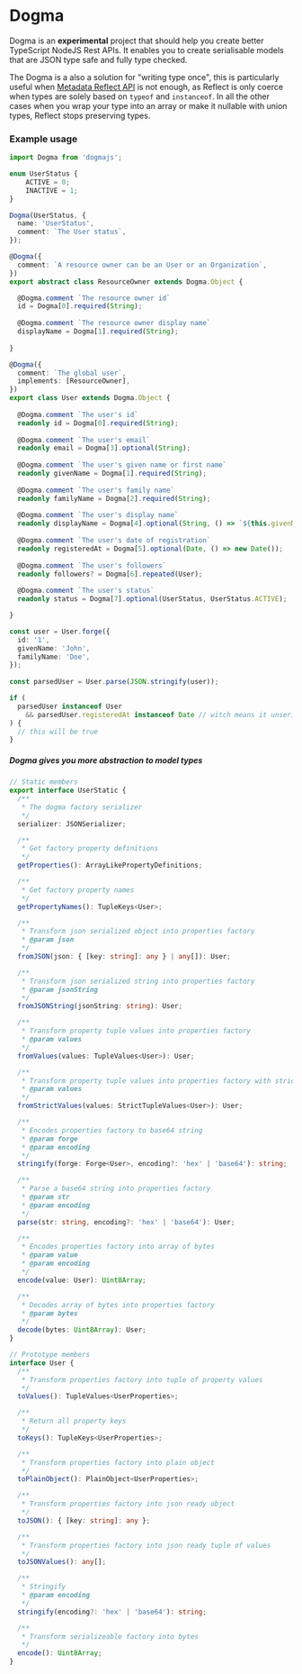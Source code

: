 # Dogma  
  
Dogma is an **experimental** project that should help you create better
TypeScript NodeJS Rest APIs. It enables you to create serialisable models that are JSON type
safe and fully type checked.

The Dogma is a also a solution for "writing type once", this is particularly useful when [Metadata Reflect API](https://www.npmjs.com/package/reflect-metadata)
is not enough, as Reflect is only coerce when types are solely based on `typeof` and `instanceof`.
In all the other cases when you wrap your type into an array or make it nullable with union types, Reflect stops preserving
types.
 
### Example usage  
  
```typescript  
import Dogma from 'dogmajs';

enum UserStatus {
    ACTIVE = 0;
    INACTIVE = 1;
}

Dogma(UserStatus, {
  name: 'UserStatus',
  comment: `The User status`,
});

@Dogma({
  comment: `A resource owner can be an User or an Organization`,
})
export abstract class ResourceOwner extends Dogma.Object {

  @Dogma.comment `The resource owner id`
  id = Dogma[0].required(String);
  
  @Dogma.comment `The resource owner display name`
  displayName = Dogma[1].required(String); 
 
}

@Dogma({
  comment: `The global user`,
  implements: [ResourceOwner],
})  
export class User extends Dogma.Object {  
    
  @Dogma.comment `The user's id`
  readonly id = Dogma[0].required(String);  
  
  @Dogma.comment `The user's email`
  readonly email = Dogma[3].optional(String);  
    
  @Dogma.comment `The user's given name or first name`
  readonly givenName = Dogma[1].required(String);  
    
  @Dogma.comment `The user's family name`
  readonly familyName = Dogma[2].required(String);  
  
  @Dogma.comment `The user's display name`
  readonly displayName = Dogma[4].optional(String, () => `${this.givenName} ${this.familyName}`);  
  
  @Dogma.comment `The user's date of registration`
  readonly registeredAt = Dogma[5].optional(Date, () => new Date());  
    
  @Dogma.comment `The user's followers`
  readonly followers? = Dogma[6].repeated(User);
  
  @Dogma.comment `The user's status`
  readonly status = Dogma[7].optional(UserStatus, UserStatus.ACTIVE);

}  

const user = User.forge({  
  id: '1',
  givenName: 'John',  
  familyName: 'Doe',  
});  
  
const parsedUser = User.parse(JSON.stringify(user));

if (
  parsedUser instanceof User
    && parsedUser.registeredAt instanceof Date // witch means it unserializes Date objects
) {  
  // this will be true  
}
```  
  
##### Dogma gives you more abstraction to model types

```typescript
// Static members
export interface UserStatic {
  /**
   * The dogma factory serializer
   */
  serializer: JSONSerializer;

  /**
   * Get factory property definitions
   */
  getProperties(): ArrayLikePropertyDefinitions;

  /**
   * Get factory property names
   */
  getPropertyNames(): TupleKeys<User>;

  /**
   * Transform json serialized object into properties factory
   * @param json
   */
  fromJSON(json: { [key: string]: any } | any[]): User;

  /**
   * Transform json serialized string into properties factory
   * @param jsonString
   */
  fromJSONString(jsonString: string): User;

  /**
   * Transform property tuple values into properties factory
   * @param values
   */
  fromValues(values: TupleValues<User>): User;

  /**
   * Transform property tuple values into properties factory with strict values
   * @param values
   */
  fromStrictValues(values: StrictTupleValues<User>): User;

  /**
   * Encodes properties factory to base64 string
   * @param forge
   * @param encoding
   */
  stringify(forge: Forge<User>, encoding?: 'hex' | 'base64'): string;

  /**
   * Parse a base64 string into properties factory
   * @param str
   * @param encoding
   */
  parse(str: string, encoding?: 'hex' | 'base64'): User;

  /**
   * Encodes properties factory into array of bytes
   * @param value
   * @param encoding
   */
  encode(value: User): Uint8Array;

  /**
   * Decodes array of bytes into properties factory
   * @param bytes
   */
  decode(bytes: Uint8Array): User;
}

// Prototype members
interface User {
  /**
   * Transform properties factory into tuple of property values
   */
  toValues(): TupleValues<UserProperties>;

  /**
   * Return all property keys
   */
  toKeys(): TupleKeys<UserProperties>;

  /**
   * Transform properties factory into plain object
   */
  toPlainObject(): PlainObject<UserProperties>;

  /**
   * Transform properties factory into json ready object
   */
  toJSON(): { [key: string]: any };

  /**
   * Transform properties factory into json ready tuple of values
   */
  toJSONValues(): any[];

  /**
   * Stringify
   * @param encoding
   */
  stringify(encoding?: 'hex' | 'base64'): string;

  /**
   * Transform serializeable factory into bytes
   */
  encode(): Uint8Array;
}
```